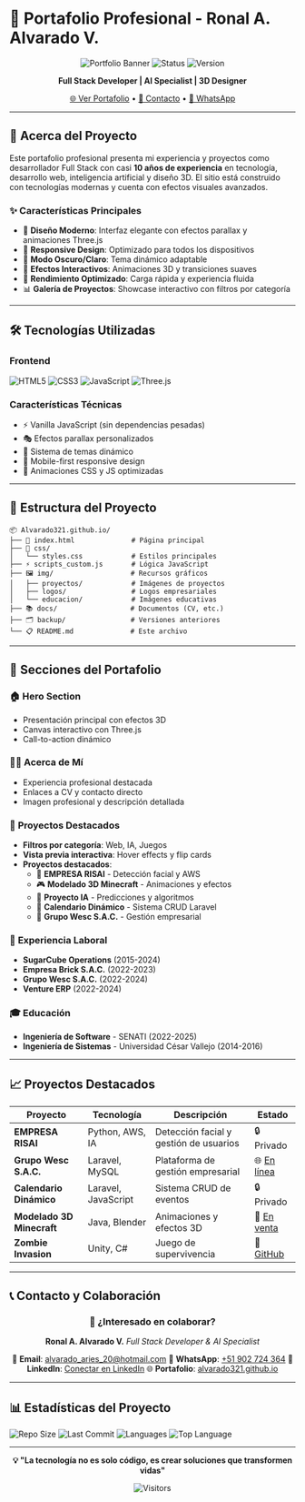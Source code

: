 # 🚀 Portafolio Profesional - Ronal A. Alvarado V.

<div align="center">

![Portfolio Banner](https://img.shields.io/badge/Portfolio-Full%20Stack%20Developer-blue?style=for-the-badge&logo=github)
![Status](https://img.shields.io/badge/Status-Active-success?style=for-the-badge)
![Version](https://img.shields.io/badge/Version-2025-orange?style=for-the-badge)

**Full Stack Developer | AI Specialist | 3D Designer**

[🌐 Ver Portafolio](https://alvarado321.github.io) • [📧 Contacto](mailto:alvarado_aries_20@hotmail.com) • [📱 WhatsApp](tel:+51902724364)

</div>

---

## 🎯 Acerca del Proyecto

Este portafolio profesional presenta mi experiencia y proyectos como desarrollador Full Stack con casi **10 años de experiencia** en tecnología, desarrollo web, inteligencia artificial y diseño 3D. El sitio está construido con tecnologías modernas y cuenta con efectos visuales avanzados.

### ✨ Características Principales

- 🎨 **Diseño Moderno**: Interfaz elegante con efectos parallax y animaciones Three.js
- 📱 **Responsive Design**: Optimizado para todos los dispositivos
- 🌙 **Modo Oscuro/Claro**: Tema dinámico adaptable
- 🎪 **Efectos Interactivos**: Animaciones 3D y transiciones suaves
- 🚀 **Rendimiento Optimizado**: Carga rápida y experiencia fluida
- 📊 **Galería de Proyectos**: Showcase interactivo con filtros por categoría

---

## 🛠️ Tecnologías Utilizadas

### Frontend
![HTML5](https://img.shields.io/badge/-HTML5-E34F26?style=flat-square&logo=html5&logoColor=white)
![CSS3](https://img.shields.io/badge/-CSS3-1572B6?style=flat-square&logo=css3&logoColor=white)
![JavaScript](https://img.shields.io/badge/-JavaScript-F7DF1E?style=flat-square&logo=javascript&logoColor=black)
![Three.js](https://img.shields.io/badge/-Three.js-000000?style=flat-square&logo=three.js&logoColor=white)

### Características Técnicas
- ⚡ Vanilla JavaScript (sin dependencias pesadas)
- 🎭 Efectos parallax personalizados
- 🎨 Sistema de temas dinámico
- 📱 Mobile-first responsive design
- 🔄 Animaciones CSS y JS optimizadas

---

## 📂 Estructura del Proyecto

```
📦 Alvarado321.github.io/
├── 📄 index.html              # Página principal
├── 🎨 css/
│   └── styles.css            # Estilos principales
├── ⚡ scripts_custom.js       # Lógica JavaScript
├── 🖼️ img/                   # Recursos gráficos
│   ├── proyectos/            # Imágenes de proyectos
│   ├── logos/                # Logos empresariales
│   └── educacion/            # Imágenes educativas
├── 📚 docs/                  # Documentos (CV, etc.)
├── 🗂️ backup/                # Versiones anteriores
└── 📋 README.md              # Este archivo
```

---

## 🎨 Secciones del Portafolio

### 🏠 **Hero Section**
- Presentación principal con efectos 3D
- Canvas interactivo con Three.js
- Call-to-action dinámico

### 👨‍💻 **Acerca de Mí**
- Experiencia profesional destacada
- Enlaces a CV y contacto directo
- Imagen profesional y descripción detallada

### 💼 **Proyectos Destacados**
- **Filtros por categoría**: Web, IA, Juegos
- **Vista previa interactiva**: Hover effects y flip cards
- **Proyectos destacados**:
  - 🏢 **EMPRESA RISAI** - Detección facial y AWS
  - 🎮 **Modelado 3D Minecraft** - Animaciones y efectos
  - 🤖 **Proyecto IA** - Predicciones y algoritmos
  - 📅 **Calendario Dinámico** - Sistema CRUD Laravel
  - 🏪 **Grupo Wesc S.A.C.** - Gestión empresarial

### 💼 **Experiencia Laboral**
- **SugarCube Operations** (2015-2024)
- **Empresa Brick S.A.C.** (2022-2023)
- **Grupo Wesc S.A.C.** (2022-2024)
- **Venture ERP** (2022-2024)


### 🎓 **Educación**
- **Ingeniería de Software** - SENATI (2022-2025)
- **Ingeniería de Sistemas** - Universidad César Vallejo (2014-2016)

---

## 📈 Proyectos Destacados

| Proyecto | Tecnología | Descripción | Estado |
|----------|------------|-------------|---------|
| **EMPRESA RISAI** | Python, AWS, IA | Detección facial y gestión de usuarios | 🔒 Privado |
| **Grupo Wesc S.A.C.** | Laravel, MySQL | Plataforma de gestión empresarial | 🌐 [En línea](https://grupowesc.com/) |
| **Calendario Dinámico** | Laravel, JavaScript | Sistema CRUD de eventos | 🔒 Privado |
| **Modelado 3D Minecraft** | Java, Blender | Animaciones y efectos 3D | 🛒 [En venta](https://builtbybit.com/resources/survival-setup-and-arachnid-dimension.30343/) |
| **Zombie Invasion** | Unity, C# | Juego de supervivencia | 📂 [GitHub](https://github.com/Alvarado321/Zombie-Invasion-on-Earth) |

---

## 📞 Contacto y Colaboración

<div align="center">

### 🤝 ¿Interesado en colaborar?

**Ronal A. Alvarado V.**
*Full Stack Developer & AI Specialist*

📧 **Email**: [alvarado_aries_20@hotmail.com](mailto:alvarado_aries_20@hotmail.com)
📱 **WhatsApp**: [+51 902 724 364](https://wa.me/51902724364)
💼 **LinkedIn**: [Conectar en LinkedIn](https://www.linkedin.com/in/ronal-antony-alvarado-vega-70a89030a/)
🌐 **Portafolio**: [alvarado321.github.io](https://alvarado321.github.io)

</div>

---

## 📊 Estadísticas del Proyecto

![Repo Size](https://img.shields.io/github/repo-size/Alvarado321/Alvarado321.github.io?style=flat-square)
![Last Commit](https://img.shields.io/github/last-commit/Alvarado321/Alvarado321.github.io?style=flat-square)
![Languages](https://img.shields.io/github/languages/count/Alvarado321/Alvarado321.github.io?style=flat-square)
![Top Language](https://img.shields.io/github/languages/top/Alvarado321/Alvarado321.github.io?style=flat-square)


---

<div align="center">

**💡 "La tecnología no es solo código, es crear soluciones que transformen vidas"**

![Visitors](https://visitor-badge.laobi.icu/badge?page_id=Alvarado321.Alvarado321.github.io)

</div>
